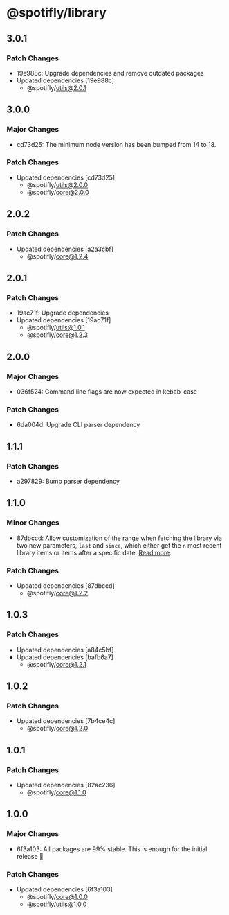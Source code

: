 # @spotifly/library

## 3.0.1

### Patch Changes

- 19e988c: Upgrade dependencies and remove outdated packages
- Updated dependencies [19e988c]
  - @spotifly/utils@2.0.1

## 3.0.0

### Major Changes

- cd73d25: The minimum node version has been bumped from 14 to 18.

### Patch Changes

- Updated dependencies [cd73d25]
  - @spotifly/utils@2.0.0
  - @spotifly/core@2.0.0

## 2.0.2

### Patch Changes

- Updated dependencies [a2a3cbf]
  - @spotifly/core@1.2.4

## 2.0.1

### Patch Changes

- 19ac71f: Upgrade dependencies
- Updated dependencies [19ac71f]
  - @spotifly/utils@1.0.1
  - @spotifly/core@1.2.3

## 2.0.0

### Major Changes

- 036f524: Command line flags are now expected in kebab-case

### Patch Changes

- 6da004d: Upgrade CLI parser dependency

## 1.1.1

### Patch Changes

- a297829: Bump parser dependency

## 1.1.0

### Minor Changes

- 87dbccd: Allow customization of the range when fetching the library via two new parameters, `last` and `since`, which either get the `n` most recent library items or items after a specific date. [Read more](https://spotifly.nougat.dev/docs/packages/library).

### Patch Changes

- Updated dependencies [87dbccd]
  - @spotifly/core@1.2.2

## 1.0.3

### Patch Changes

- Updated dependencies [a84c5bf]
- Updated dependencies [bafb6a7]
  - @spotifly/core@1.2.1

## 1.0.2

### Patch Changes

- Updated dependencies [7b4ce4c]
  - @spotifly/core@1.2.0

## 1.0.1

### Patch Changes

- Updated dependencies [82ac236]
  - @spotifly/core@1.1.0

## 1.0.0

### Major Changes

- 6f3a103: All packages are 99% stable. This is enough for the initial release 🎉

### Patch Changes

- Updated dependencies [6f3a103]
  - @spotifly/core@1.0.0
  - @spotifly/utils@1.0.0
